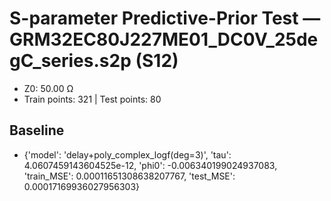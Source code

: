 # S-parameter Predictive-Prior Test — GRM32EC80J227ME01_DC0V_25degC_series.s2p (S12)
- Z0: 50.00 Ω
- Train points: 321  |  Test points: 80

## Baseline
- {'model': 'delay+poly_complex_logf(deg=3)', 'tau': 4.0607459143604525e-12, 'phi0': -0.006340199024937083, 'train_MSE': 0.00011651308638207767, 'test_MSE': 0.00017169936027956303}